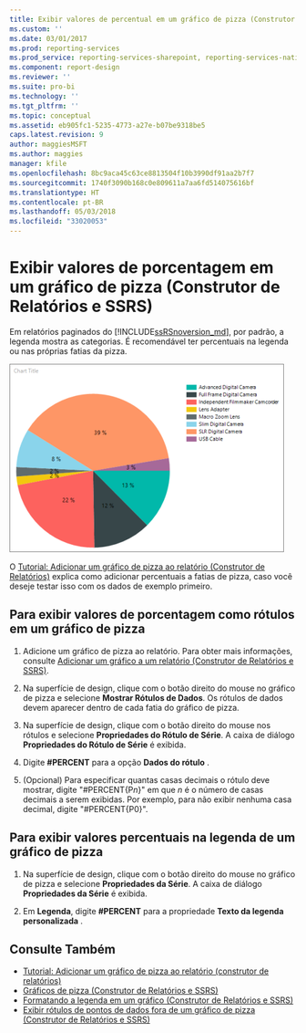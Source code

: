 ```yaml
---
title: Exibir valores de percentual em um gráfico de pizza (Construtor de Relatórios e SSRS) | Microsoft Docs
ms.custom: ''
ms.date: 03/01/2017
ms.prod: reporting-services
ms.prod_service: reporting-services-sharepoint, reporting-services-native
ms.component: report-design
ms.reviewer: ''
ms.suite: pro-bi
ms.technology: ''
ms.tgt_pltfrm: ''
ms.topic: conceptual
ms.assetid: eb905fc1-5235-4773-a27e-b07be9318be5
caps.latest.revision: 9
author: maggiesMSFT
ms.author: maggies
manager: kfile
ms.openlocfilehash: 8bc9aca45c63ce8813504f10b3990df91aa2b7f7
ms.sourcegitcommit: 1740f3090b168c0e809611a7aa6fd514075616bf
ms.translationtype: HT
ms.contentlocale: pt-BR
ms.lasthandoff: 05/03/2018
ms.locfileid: "33020053"
---
```

# <a name="display-percentage-values-on-a-pie-chart-report-builder-and-ssrs"></a>Exibir valores de porcentagem em um gráfico de pizza (Construtor de Relatórios e SSRS)
Em relatórios paginados do [!INCLUDE[ssRSnoversion_md](../../includes/ssrsnoversion-md.md)], por padrão, a legenda mostra as categorias. É recomendável ter percentuais na legenda ou nas próprias fatias da pizza.   

![report-builder-pie-chart-preview-percents](../../reporting-services/media/report-builder-pie-chart-preview-percents.png)

 O [Tutorial: Adicionar um gráfico de pizza ao relatório (Construtor de Relatórios)](Tutorial:%20Add%20a%20Pie%20Chart%20to%20Your%20Report%20\(Report%20Builder\).md) explica como adicionar percentuais a fatias de pizza, caso você deseje testar isso com os dados de exemplo primeiro.
 
  
## <a name="to-display-percentage-values-as-labels-on-a-pie-chart"></a>Para exibir valores de porcentagem como rótulos em um gráfico de pizza  
  
1.  Adicione um gráfico de pizza ao relatório. Para obter mais informações, consulte [Adicionar um gráfico a um relatório &#40;Construtor de Relatórios e SSRS&#41;](../../reporting-services/report-design/add-a-chart-to-a-report-report-builder-and-ssrs.md).  
  
2.  Na superfície de design, clique com o botão direito do mouse no gráfico de pizza e selecione **Mostrar Rótulos de Dados**. Os rótulos de dados devem aparecer dentro de cada fatia do gráfico de pizza.  
  
3.  Na superfície de design, clique com o botão direito do mouse nos rótulos e selecione **Propriedades do Rótulo de Série**. A caixa de diálogo **Propriedades do Rótulo de Série** é exibida.  
  
4.  Digite **#PERCENT** para a opção **Dados do rótulo** .  
  
5.  (Opcional) Para especificar quantas casas decimais o rótulo deve mostrar, digite "#PERCENT{P*n*}" em que *n* é o número de casas decimais a serem exibidas. Por exemplo, para não exibir nenhuma casa decimal, digite "#PERCENT{P0}".  
  
## <a name="to-display-percentage-values-in-the-legend-of-a-pie-chart"></a>Para exibir valores percentuais na legenda de um gráfico de pizza  
  
1.  Na superfície de design, clique com o botão direito do mouse no gráfico de pizza e selecione **Propriedades da Série**. A caixa de diálogo **Propriedades da Série** é exibida.  
  
2.  Em **Legenda**, digite **#PERCENT** para a propriedade **Texto da legenda personalizada** .  
  
## <a name="see-also"></a>Consulte Também  
* [Tutorial: Adicionar um gráfico de pizza ao relatório (construtor de relatórios)](Tutorial:%20Add%20a%20Pie%20Chart%20to%20Your%20Report%20\(Report%20Builder\).md)
*  [Gráficos de pizza &#40;Construtor de Relatórios e SSRS&#41;](../../reporting-services/report-design/pie-charts-report-builder-and-ssrs.md)   
*  [Formatando a legenda em um gráfico &#40;Construtor de Relatórios e SSRS&#41;](../../reporting-services/report-design/chart-legend-formatting-report-builder.md)   
*  [Exibir rótulos de pontos de dados fora de um gráfico de pizza &#40;Construtor de Relatórios e SSRS&#41;](../../reporting-services/report-design/display-data-point-labels-outside-a-pie-chart-report-builder-and-ssrs.md)   
 
  
